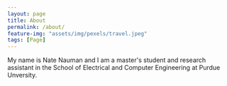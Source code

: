 ```yaml
---
layout: page
title: About
permalink: /about/
feature-img: "assets/img/pexels/travel.jpeg"
tags: [Page]
---
```


My name is Nate Nauman and I am a master's student and research assistant in the School of Electrical and Computer Engineering at Purdue Unversity. 
 

